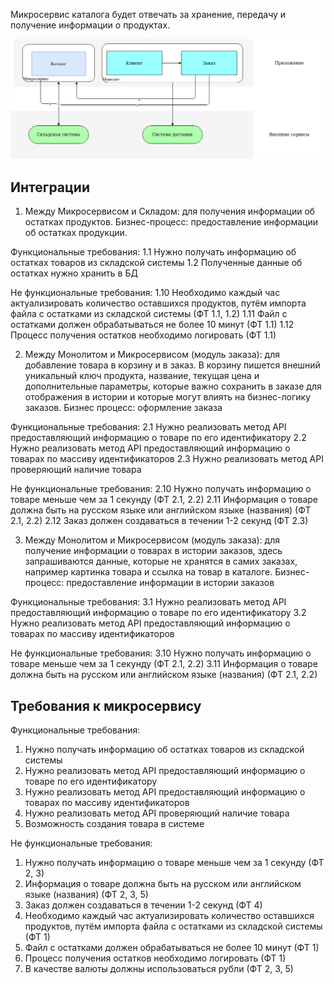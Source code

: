 Микросервис каталога будет отвечать за хранение, передачу и получение информации о продуктах.

![сводная таблица](homework/schema.png)

## Интеграции

1. Между Микросервисом и Складом: для получения информации об остатках продуктов. Бизнес-процесс: предоставление информации об остатках продукции.

Функциональные требования:
1.1 Нужно получать информацию об остатках товаров из складской системы
1.2 Полученные данные об остатках нужно хранить в БД

Не функциональные требования:
1.10 Необходимо каждый час актуализировать количество оставшихся продуктов, путём импорта файла с остатками из складской системы (ФТ 1.1, 1.2)
1.11 Файл с остатками должен обрабатываться не более 10 минут (ФТ 1.1)
1.12 Процесс получения остатков необходимо логировать (ФТ 1.1)

2. Между Монолитом и Микросервисом (модуль заказа): для добавление товара в корзину и в заказ. В корзину пишется внешний уникальный ключ продукта, название, текущая цена и дополнительные параметры, которые важно сохранить в заказе для отображения в истории и которые могут влиять на бизнес-логику заказов. Бизнес процесс: оформление заказа

Функциональные требования:
2.1 Нужно реализовать метод API предоставляющий информацию о товаре по его идентификатору
2.2 Нужно реализовать метод API предоставляющий информацию о товарах по массиву идентификаторов
2.3 Нужно реализовать метод API проверяющий наличие товара

Не функциональные требования:
2.10 Нужно получать информацию о товаре меньше чем за 1 секунду (ФТ 2.1, 2.2)
2.11 Информация о товаре должна быть на русском языке или английском языке (названия) (ФТ 2.1, 2.2)
2.12 Заказ должен создаваться в течении 1-2 секунд (ФТ 2.3)

3. Между Монолитом и Микросервисом (модуль заказа): для получение информации о товарах в истории заказов, здесь запрашиваются данные, которые не хранятся в самих заказах, например картинка товара и ссылка на товар в каталоге. Бизнес-процесс: предоставление информации в истории заказов

Функциональные требования:
3.1 Нужно реализовать метод API предоставляющий информацию о товаре по его идентификатору
3.2 Нужно реализовать метод API предоставляющий информацию о товарах по массиву идентификаторов

Не функциональные требования:
3.10 Нужно получать информацию о товаре меньше чем за 1 секунду (ФТ 2.1, 2.2)
3.11 Информация о товаре должна быть на русском или английском языке (названия) (ФТ 2.1, 2.2)

## Требования к микросервису

Функциональные требования:
1. Нужно получать информацию об остатках товаров из складской системы
2. Нужно реализовать метод API предоставляющий информацию о товаре по его идентификатору
3. Нужно реализовать метод API предоставляющий информацию о товарах по массиву идентификаторов
4. Нужно реализовать метод API проверяющий наличие товара
5. Возможность создания товара в системе

Не функциональные требования:
1. Нужно получать информацию о товаре меньше чем за 1 секунду (ФТ 2, 3)
2. Информация о товаре должна быть на русском или английском языке (названия) (ФТ 2, 3, 5)
3. Заказ должен создаваться в течении 1-2 секунд (ФТ 4)
4. Необходимо каждый час актуализировать количество оставшихся продуктов, путём импорта файла с остатками из складской системы (ФТ 1)
5. Файл с остатками должен обрабатываться не более 10 минут (ФТ 1)
6. Процесс получения остатков необходимо логировать (ФТ 1)
7. В качестве валюты должны использоваться рубли (ФТ 2, 3, 5)